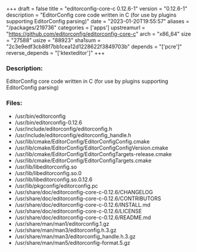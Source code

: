 +++
draft = false
title = "editorconfig-core-c 0.12.6-1"
version = "0.12.6-1"
description = "EditorConfig core code written in C (for use by plugins supporting EditorConfig parsing)"
date = "2023-01-20T19:55:57"
aliases = "/packages/219736"
categories = ['apps']
upstreamurl = "https://github.com/editorconfig/editorconfig-core-c"
arch = "x86_64"
size = "27588"
usize = "88923"
sha1sum = "2c3e9edf3cb88f7bb1cea12d1228622f3849703b"
depends = "['pcre']"
reverse_depends = "['ktexteditor']"
+++
### Description: 
EditorConfig core code written in C (for use by plugins supporting EditorConfig parsing)

### Files: 
* /usr/bin/editorconfig
* /usr/bin/editorconfig-0.12.6
* /usr/include/editorconfig/editorconfig.h
* /usr/include/editorconfig/editorconfig_handle.h
* /usr/lib/cmake/EditorConfig/EditorConfigConfig.cmake
* /usr/lib/cmake/EditorConfig/EditorConfigConfigVersion.cmake
* /usr/lib/cmake/EditorConfig/EditorConfigTargets-release.cmake
* /usr/lib/cmake/EditorConfig/EditorConfigTargets.cmake
* /usr/lib/libeditorconfig.so
* /usr/lib/libeditorconfig.so.0
* /usr/lib/libeditorconfig.so.0.12.6
* /usr/lib/pkgconfig/editorconfig.pc
* /usr/share/doc/editorconfig-core-c-0.12.6/CHANGELOG
* /usr/share/doc/editorconfig-core-c-0.12.6/CONTRIBUTORS
* /usr/share/doc/editorconfig-core-c-0.12.6/INSTALL.md
* /usr/share/doc/editorconfig-core-c-0.12.6/LICENSE
* /usr/share/doc/editorconfig-core-c-0.12.6/README.md
* /usr/share/man/man1/editorconfig.1.gz
* /usr/share/man/man3/editorconfig.h.3.gz
* /usr/share/man/man3/editorconfig_handle.h.3.gz
* /usr/share/man/man5/editorconfig-format.5.gz

